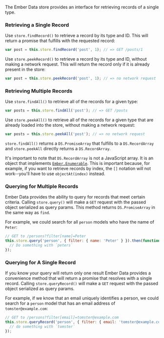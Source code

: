 The Ember Data store provides an interface for retrieving records of a single
type.

### Retrieving a Single Record

Use `store.findRecord()` to retrieve a record by its type and ID. This will
return a promise that fulfills with the requested record:

```javascript
var post = this.store.findRecord('post', 1); // => GET /posts/1
```

Use `store.peekRecord()` to retrieve a record by its type and ID, without making
a network request. This will return the record only if it is already present in
the store:

```javascript
var post = this.store.peekRecord('post', 1); // => no network request
```

### Retrieving Multiple Records

Use `store.findAll()` to retrieve all of the records for a given type:

```javascript
var posts = this.store.findAll('post'); // => GET /posts
```

Use `store.peekAll()` to retrieve all of the records for a given type that are
already loaded into the store, without making a network request:

```javascript
var posts = this.store.peekAll('post'); // => no network request
```

`store.findAll()` returns a `DS.PromiseArray` that fulfills to a
`DS.RecordArray` and `store.peekAll` directly returns a `DS.RecordArray`.

It's important to note that `DS.RecordArray` is not a JavaScript array.  It is
an object that implements [`Ember.Enumerable`][1]. This is important because,
for example, if you want to retrieve records by index, the `[]` notation will
not work--you'll have to use `objectAt(index)` instead.

[1]: https://api.emberjs.com/classes/Ember.Enumerable.html

### Querying for Multiple Records

Ember Data provides the ability to query for records that meet certain criteria. Calling `store.query()`
will make a `GET` request with the passed object serialized as query params. This method returns
`DS.PromiseArray` in the same way as `find`.

For example, we could search for all `person` models who have the name of
`Peter`:

```javascript
// GET to /persons?filter[name]=Peter
this.store.query('person', { filter: { name: 'Peter' } }).then(function(peters) {
  // Do something with `peters`
});
```

### Querying for A Single Record

If you know your query will return only one result Ember Data provides
a convenience method that will return a promise that resolves with a
single record. Calling `store.queryRecord()` will make a `GET` request
with the passed object serialized as query params.

For example, if we know that an email uniquely identifies a person, we could search for a `person` model that has an email address of
`tomster@example.com`:

```javascript
// GET to /persons?filter[email]=tomster@example.com
this.store.queryRecord('person', { filter: { email: 'tomster@example.com' } }).then(function(tomster) {
  // do something with `tomster`
});
```

<!-- eof - needed for pages that end in a code block  -->
